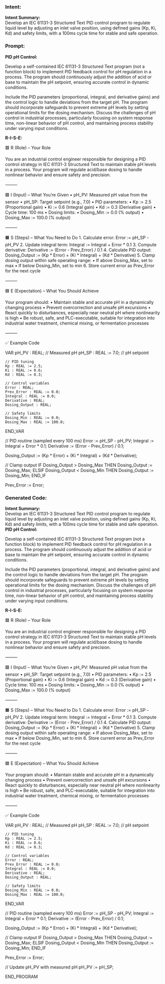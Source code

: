 ### Intent:
**Intent Summary:**  
Develop an IEC 61131-3 Structured Text PID control program to regulate liquid level by adjusting an inlet valve position, using defined gains (Kp, Ki, Kd) and safety limits, with a 100ms cycle time for stable and safe operation.

### Prompt:
**PID pH Control:**

Develop a self-contained IEC 61131-3 Structured Text program (not a function block) to implement PID feedback control for pH regulation in a process. The program should continuously adjust the addition of acid or base to maintain the pH setpoint, ensuring accurate control in dynamic conditions.

Include the PID parameters (proportional, integral, and derivative gains) and the control logic to handle deviations from the target pH. The program should incorporate safeguards to prevent extreme pH levels by setting operational limits for the dosing mechanism. Discuss the challenges of pH control in industrial processes, particularly focusing on system response time, non-linear behavior of pH control, and maintaining process stability under varying input conditions.

**R-I-S-E:**

🟥 R (Role) – Your Role

You are an industrial control engineer responsible for designing a PID control strategy in IEC 61131-3 Structured Text to maintain stable pH levels in a process. Your program will regulate acid/base dosing to handle nonlinear behavior and ensure safety and precision.

⸻

🟩 I (Input) – What You’re Given
	•	pH_PV: Measured pH value from the sensor
	•	pH_SP: Target setpoint (e.g., 7.0)
	•	PID parameters:
	•	Kp := 2.5 (Proportional gain)
	•	Ki := 0.6 (Integral gain)
	•	Kd := 0.3 (Derivative gain)
	•	Cycle time: 100 ms
	•	Dosing limits:
	•	Dosing_Min := 0.0 (% output)
	•	Dosing_Max := 100.0 (% output)

⸻

🟧 S (Steps) – What You Need to Do
	1.	Calculate error: Error := pH_SP - pH_PV
	2.	Update integral term: Integral := Integral + Error * 0.1
	3.	Compute derivative: Derivative := (Error - Prev_Error) / 0.1
	4.	Calculate PID output:
Dosing_Output := (Kp * Error) + (Ki * Integral) + (Kd * Derivative)
	5.	Clamp dosing output within safe operating range:
	•	If above Dosing_Max, set to max
	•	If below Dosing_Min, set to min
	6.	Store current error as Prev_Error for the next cycle

⸻

🟦 E (Expectation) – What You Should Achieve

Your program should:
	•	Maintain stable and accurate pH in a dynamically changing process
	•	Prevent overcorrection and unsafe pH excursions
	•	React quickly to disturbances, especially near neutral pH where nonlinearity is high
	•	Be robust, safe, and PLC-executable, suitable for integration into industrial water treatment, chemical mixing, or fermentation processes

⸻

✅ Example Code

VAR
    pH_PV : REAL;                      // Measured pH
    pH_SP : REAL := 7.0;               // pH setpoint

    // PID tuning
    Kp : REAL := 2.5;
    Ki : REAL := 0.6;
    Kd : REAL := 0.3;

    // Control variables
    Error : REAL;
    Prev_Error : REAL := 0.0;
    Integral : REAL := 0.0;
    Derivative : REAL;
    Dosing_Output : REAL;

    // Safety limits
    Dosing_Min : REAL := 0.0;
    Dosing_Max : REAL := 100.0;
END_VAR

// PID routine (sampled every 100 ms)
Error := pH_SP - pH_PV;
Integral := Integral + Error * 0.1;
Derivative := (Error - Prev_Error) / 0.1;

Dosing_Output := (Kp * Error) + (Ki * Integral) + (Kd * Derivative);

// Clamp output
IF Dosing_Output > Dosing_Max THEN
    Dosing_Output := Dosing_Max;
ELSIF Dosing_Output < Dosing_Min THEN
    Dosing_Output := Dosing_Min;
END_IF

Prev_Error := Error;

### Generated Code:
**Intent Summary:**  
Develop an IEC 61131-3 Structured Text PID control program to regulate liquid level by adjusting an inlet valve position, using defined gains (Kp, Ki, Kd) and safety limits, with a 100ms cycle time for stable and safe operation.
**PID pH Control:**

Develop a self-contained IEC 61131-3 Structured Text program (not a function block) to implement PID feedback control for pH regulation in a process. The program should continuously adjust the addition of acid or base to maintain the pH setpoint, ensuring accurate control in dynamic conditions.

Include the PID parameters (proportional, integral, and derivative gains) and the control logic to handle deviations from the target pH. The program should incorporate safeguards to prevent extreme pH levels by setting operational limits for the dosing mechanism. Discuss the challenges of pH control in industrial processes, particularly focusing on system response time, non-linear behavior of pH control, and maintaining process stability under varying input conditions.

**R-I-S-E:**

🟥 R (Role) – Your Role

You are an industrial control engineer responsible for designing a PID control strategy in IEC 61131-3 Structured Text to maintain stable pH levels in a process. Your program will regulate acid/base dosing to handle nonlinear behavior and ensure safety and precision.

⸻

🟩 I (Input) – What You’re Given
	•	pH_PV: Measured pH value from the sensor
	•	pH_SP: Target setpoint (e.g., 7.0)
	•	PID parameters:
	•	Kp := 2.5 (Proportional gain)
	•	Ki := 0.6 (Integral gain)
	•	Kd := 0.3 (Derivative gain)
	•	Cycle time: 100 ms
	•	Dosing limits:
	•	Dosing_Min := 0.0 (% output)
	•	Dosing_Max := 100.0 (% output)

⸻

🟧 S (Steps) – What You Need to Do
	1.	Calculate error: Error := pH_SP - pH_PV
	2.	Update integral term: Integral := Integral + Error * 0.1
	3.	Compute derivative: Derivative := (Error - Prev_Error) / 0.1
	4.	Calculate PID output:
Dosing_Output := (Kp * Error) + (Ki * Integral) + (Kd * Derivative)
	5.	Clamp dosing output within safe operating range:
	•	If above Dosing_Max, set to max
	•	If below Dosing_Min, set to min
	6.	Store current error as Prev_Error for the next cycle

⸻

🟦 E (Expectation) – What You Should Achieve

Your program should:
	•	Maintain stable and accurate pH in a dynamically changing process
	•	Prevent overcorrection and unsafe pH excursions
	•	React quickly to disturbances, especially near neutral pH where nonlinearity is high
	•	Be robust, safe, and PLC-executable, suitable for integration into industrial water treatment, chemical mixing, or fermentation processes

⸻

✅ Example Code

VAR
    pH_PV : REAL;                      // Measured pH
    pH_SP : REAL := 7.0;               // pH setpoint

    // PID tuning
    Kp : REAL := 2.5;
    Ki : REAL := 0.6;
    Kd : REAL := 0.3;

    // Control variables
    Error : REAL;
    Prev_Error : REAL := 0.0;
    Integral : REAL := 0.0;
    Derivative : REAL;
    Dosing_Output : REAL;

    // Safety limits
    Dosing_Min : REAL := 0.0;
    Dosing_Max : REAL := 100.0;
END_VAR

// PID routine (sampled every 100 ms)
Error := pH_SP - pH_PV;
Integral := Integral + Error * 0.1;
Derivative := (Error - Prev_Error) / 0.1;

Dosing_Output := (Kp * Error) + (Ki * Integral) + (Kd * Derivative);

// Clamp output
IF Dosing_Output > Dosing_Max THEN
    Dosing_Output := Dosing_Max;
ELSIF Dosing_Output < Dosing_Min THEN
    Dosing_Output := Dosing_Min;
END_IF

Prev_Error := Error;

// Update pH_PV with measured pH
pH_PV := pH_SP;

END_PROGRAM
